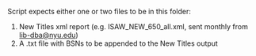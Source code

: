 Script expects either one or two files to be in this folder:
1. New Titles  xml report (e.g. ISAW_NEW_650_all.xml, sent monthly from lib-dba@nyu.edu)
2. A .txt file with BSNs to be appended to the New Titles output
